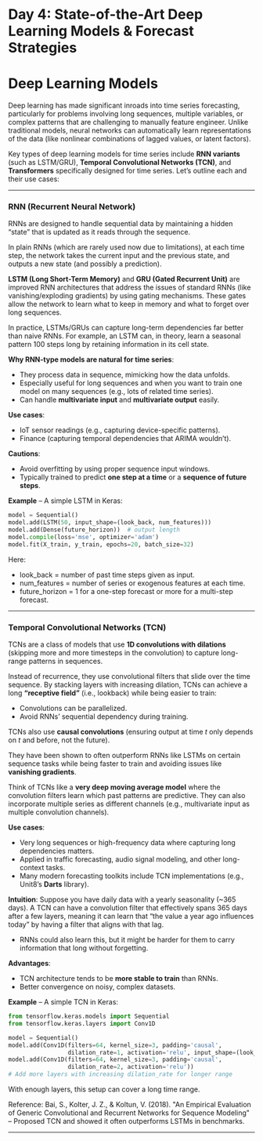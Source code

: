 # Day 4: State-of-the-Art Deep Learning Models & Forecast Strategies

# Deep Learning Models

Deep learning has made significant inroads into time series forecasting, particularly for problems involving long sequences, multiple variables, or complex patterns that are challenging to manually feature engineer. Unlike traditional models, neural networks can automatically learn representations of the data (like nonlinear combinations of lagged values, or latent factors).  

Key types of deep learning models for time series include **RNN variants** (such as LSTM/GRU), **Temporal Convolutional Networks (TCN)**, and **Transformers** specifically designed for time series. Let’s outline each and their use cases:  

---

### **RNN (Recurrent Neural Network)**

RNNs are designed to handle sequential data by maintaining a hidden “state” that is updated as it reads through the sequence.  

In plain RNNs (which are rarely used now due to limitations), at each time step, the network takes the current input and the previous state, and outputs a new state (and possibly a prediction).  

**LSTM (Long Short-Term Memory)** and **GRU (Gated Recurrent Unit)** are improved RNN architectures that address the issues of standard RNNs (like vanishing/exploding gradients) by using gating mechanisms. These gates allow the network to learn what to keep in memory and what to forget over long sequences.  

In practice, LSTMs/GRUs can capture long-term dependencies far better than naive RNNs. For example, an LSTM can, in theory, learn a seasonal pattern 100 steps long by retaining information in its cell state.  

**Why RNN-type models are natural for time series**:  
- They process data in sequence, mimicking how the data unfolds.  
- Especially useful for long sequences and when you want to train one model on many sequences (e.g., lots of related time series).  
- Can handle **multivariate input** and **multivariate output** easily.  

**Use cases**:  
- IoT sensor readings (e.g., capturing device-specific patterns).  
- Finance (capturing temporal dependencies that ARIMA wouldn’t).  

**Cautions**:  
- Avoid overfitting by using proper sequence input windows.  
- Typically trained to predict **one step at a time** or a **sequence of future steps**.  

**Example** – A simple LSTM in Keras:  
```python
model = Sequential()
model.add(LSTM(50, input_shape=(look_back, num_features)))
model.add(Dense(future_horizon))  # output length
model.compile(loss='mse', optimizer='adam')
model.fit(X_train, y_train, epochs=20, batch_size=32)
```
Here:
- look_back = number of past time steps given as input.
- num_features = number of series or exogenous features at each time.
- future_horizon = 1 for a one-step forecast or more for a multi-step forecast.

---

### **Temporal Convolutional Networks (TCN)**

TCNs are a class of models that use **1D convolutions with dilations** (skipping more and more timesteps in the convolution) to capture long-range patterns in sequences.  

Instead of recurrence, they use convolutional filters that slide over the time sequence. By stacking layers with increasing dilation, TCNs can achieve a long **“receptive field”** (i.e., lookback) while being easier to train:  
- Convolutions can be parallelized.  
- Avoid RNNs’ sequential dependency during training.  

TCNs also use **causal convolutions** (ensuring output at time *t* only depends on *t* and before, not the future).  

They have been shown to often outperform RNNs like LSTMs on certain sequence tasks while being faster to train and avoiding issues like **vanishing gradients**.  

Think of TCNs like a **very deep moving average model** where the convolution filters learn which past patterns are predictive. They can also incorporate multiple series as different channels (e.g., multivariate input as multiple convolution channels).  

**Use cases**:  
- Very long sequences or high-frequency data where capturing long dependencies matters.  
- Applied in traffic forecasting, audio signal modeling, and other long-context tasks.  
- Many modern forecasting toolkits include TCN implementations (e.g., Unit8’s **Darts** library).  

**Intuition**: Suppose you have daily data with a yearly seasonality (~365 days). A TCN can have a convolution filter that effectively spans 365 days after a few layers, meaning it can learn that “the value a year ago influences today” by having a filter that aligns with that lag.  
- RNNs could also learn this, but it might be harder for them to carry information that long without forgetting.

**Advantages**:  
- TCN architecture tends to be **more stable to train** than RNNs.  
- Better convergence on noisy, complex datasets.

**Example** – A simple TCN in Keras:  
```python
from tensorflow.keras.models import Sequential
from tensorflow.keras.layers import Conv1D

model = Sequential()
model.add(Conv1D(filters=64, kernel_size=3, padding='causal',
                 dilation_rate=1, activation='relu', input_shape=(look_back, num_features)))
model.add(Conv1D(filters=64, kernel_size=3, padding='causal',
                 dilation_rate=2, activation='relu'))
# Add more layers with increasing dilation_rate for longer range
```
With enough layers, this setup can cover a long time range.

Reference:
Bai, S., Kolter, J. Z., & Koltun, V. (2018).
"An Empirical Evaluation of Generic Convolutional and Recurrent Networks for Sequence Modeling" – Proposed TCN and showed it often outperforms LSTMs in benchmarks.

---

